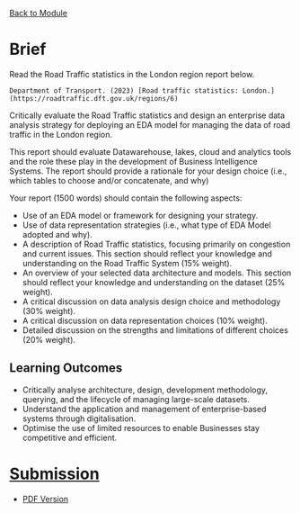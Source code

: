 [Back to Module](./README.md)

# Brief

Read the Road Traffic statistics in the London region report below.

    Department of Transport. (2023) [Road traffic statistics: London.](https://roadtraffic.dft.gov.uk/regions/6)

Critically evaluate the Road Traffic statistics and design an enterprise data analysis strategy for deploying an EDA model for managing the data of road traffic in the London region.

This report should evaluate Datawarehouse, lakes, cloud and analytics tools and the role these play in the development of Business Intelligence Systems. The report should provide a rationale for your design choice (i.e., which tables to choose and/or concatenate, and why)

Your report (1500 words) should contain the following aspects:

- Use of an EDA model or framework for designing your strategy.
- Use of data representation strategies (i.e., what type of EDA Model adopted and why).
- A description of Road Traffic statistics, focusing primarily on congestion and current issues. This section should reflect your knowledge and understanding on the Road Traffic System (15% weight).
- An overview of your selected data architecture and models. This section should reflect your knowledge and understanding on the dataset (25% weight).
- A critical discussion on data analysis design choice and methodology (30% weight).
- A critical discussion on data representation choices (10% weight).
- Detailed discussion on the strengths and limitations of different choices (20% weight).

## Learning Outcomes

- Critically analyse architecture, design, development methodology, querying, and the lifecycle of managing large-scale datasets.
- Understand the application and management of enterprise-based systems through digitalisation.
- Optimise the use of limited resources to enable Businesses stay competitive and efficient.

# [Submission](./Assignment2_Sub.md)
- [PDF Version](./EnterpriseDataReport_CaseAnalysis.pdf)